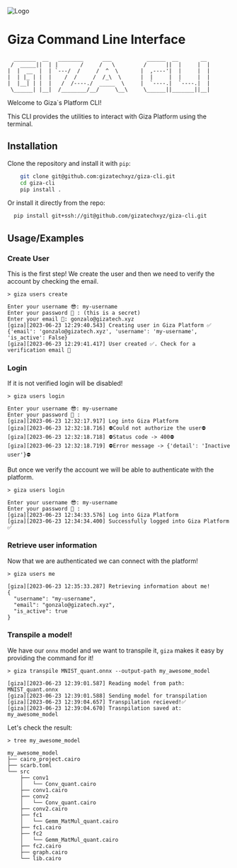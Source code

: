 ![Logo](https://framerusercontent.com/images/dGhFEb4pIwUJ5SArbs7udVlSs.png)


# Giza Command Line Interface
```text
  _______  __   ________      ___           ______  __       __
 /  _____||  | |       /     /   \         /      ||  |     |  |
|  |  __  |  | `---/  /     /  ^  \       |  ,----'|  |     |  |
|  | |_ | |  |    /  /     /  /_\  \      |  |     |  |     |  |
|  |__| | |  |   /  /----./  _____  \     |  `----.|  `----.|  |
 \______| |__|  /________/__/     \__\     \______||_______||__|

```

Welcome to Giza`s Platform CLI!

This CLI provides the utilities to interact with Giza Platform using the terminal.


## Installation

Clone the repository and install it with `pip`:

```bash
    git clone git@github.com:gizatechxyz/giza-cli.git
    cd giza-cli
    pip install .
```

Or install it directly from the repo:
```bash
  pip install git+ssh://git@github.com/gizatechxyz/giza-cli.git
```


## Usage/Examples

### Create User

This is the first step! We create the user and then we need to verify the account by checking the email.

```console
> giza users create

Enter your username 😎: my-username
Enter your password 🥷 : (this is a secret)
Enter your email 📧: gonzalo@gizatech.xyz
[giza][2023-06-23 12:29:40.543] Creating user in Giza Platform ✅
{'email': 'gonzalo@gizatech.xyz', 'username': 'my-username', 'is_active': False}
[giza][2023-06-23 12:29:41.417] User created ✅. Check for a verification email 📧
```

### Login

If it is not verified login will be disabled!

```console
> giza users login

Enter your username 😎: my-username
Enter your password 🥷 :
[giza][2023-06-23 12:32:17.917] Log into Giza Platform
[giza][2023-06-23 12:32:18.716] ⛔️Could not authorize the user⛔️
[giza][2023-06-23 12:32:18.718] ⛔️Status code -> 400⛔️
[giza][2023-06-23 12:32:18.719] ⛔️Error message -> {'detail': 'Inactive user'}⛔️
```

But once we verify the account we will be able to authenticate with the platform.

```console
> giza users login

Enter your username 😎: my-username
Enter your password 🥷 :
[giza][2023-06-23 12:34:33.576] Log into Giza Platform
[giza][2023-06-23 12:34:34.400] Successfully logged into Giza Platform ✅
```

### Retrieve user information

Now that we are authenticated we can connect with the platform!

```console
> giza users me

[giza][2023-06-23 12:35:33.287] Retrieving information about me!
{
  "username": "my-username",
  "email": "gonzalo@gizatech.xyz",
  "is_active": true
}
```

### Transpile a model!

We have our `onnx` model and we want to transpile it, `giza` makes it easy by providing the command for it!

```console
> giza transpile MNIST_quant.onnx --output-path my_awesome_model

[giza][2023-06-23 12:39:01.587] Reading model from path: MNIST_quant.onnx
[giza][2023-06-23 12:39:01.588] Sending model for transpilation
[giza][2023-06-23 12:39:04.657] Transpilation recieved!✅
[giza][2023-06-23 12:39:04.670] Trasnpilation saved at: my_awesome_model
```

Let's check the result:

```console
> tree my_awesome_model

my_awesome_model
├── cairo_project.cairo
├── scarb.toml
└── src
    ├── conv1
    │   └── Conv_quant.cairo
    ├── conv1.cairo
    ├── conv2
    │   └── Conv_quant.cairo
    ├── conv2.cairo
    ├── fc1
    │   └── Gemm_MatMul_quant.cairo
    ├── fc1.cairo
    ├── fc2
    │   └── Gemm_MatMul_quant.cairo
    ├── fc2.cairo
    ├── graph.cairo
    └── lib.cairo
```
